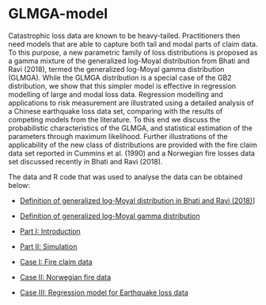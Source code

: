 # GLMGA-model


Catastrophic loss data are known to be heavy-tailed. Practitioners then need models that are able to capture both tail and modal parts of claim data. To this purpose, a new parametric family of loss distributions is proposed as a gamma mixture of the generalized log-Moyal distribution from Bhati and Ravi (2018), termed the generalized log-Moyal gamma distribution (GLMGA). While the GLMGA distribution is a special case of the GB2 distribution, we show that this simpler model is effective in regression modelling of large and modal loss data. Regression modelling and applications to risk measurement are illustrated using a detailed analysis of a Chinese earthquake loss data set, comparing with the results of competing models from the literature. To this end we discuss the probabilistic characteristics of the GLMGA, and statistical estimation of the parameters through maximum likelihood. Further illustrations of the applicability of the new class of distributions are provided with the fire claim data set reported in Cummins et al. (1990) and a Norwegian fire losses data set discussed recently in Bhati and Ravi (2018).



The data and R code that was used to analyse the data can be obtained below:

- [Definition of generalized log-Moyal distribution in Bhati and Ravi (2018)](https://github.com/lizhengxiao/GLMGA-model/blob/master/R%20code/0.%20definition%20of%20logmoyal%20distribution.r)]

- [Definition of generalized log-Moyal gamma distribution](https://github.com/lizhengxiao/GLMGA-model/blob/master/R%20code/0.%20definition%20of%20logmoyal-gamma%20distribution.r)

- [Part I: Introduction](https://github.com/lizhengxiao/GLMGA-model/blob/master/R%20code/Part-I-Introduction-to-GLMGA.html)
- [Part II: Simulation](https://github.com/lizhengxiao/GLMGA-model/blob/master/R%20code/simulations.r)
- [Case I: Fire claim data](https://github.com/lizhengxiao/GLMGA-model/blob/master/R%20code/Case%20I%20-%20Fire%20claim%20data.r)
- [Case II: Norwegian fire data](https://github.com/lizhengxiao/GLMGA-model/blob/master/R%20code/Case%20I%20-%20Fire%20claim%20data.r)
- [Case III: Regression model for Earthquake loss data](https://github.com/lizhengxiao/GLMGA-model/blob/master/R%20code/Case%20II%20-%20Earthquake%20loss%20data.r)











